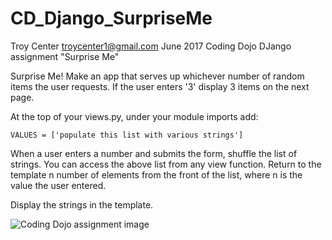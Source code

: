 # CD_Django_SurpriseMe
Troy Center troycenter1@gmail.com June 2017
Coding Dojo DJango assignment "Surprise Me"

Surprise Me!
Make an app that serves up whichever number of random items the user requests. If the user enters '3' display 3 items on the next page.

At the top of your views.py, under your module imports add:

    VALUES = ['populate this list with various strings']

When a user enters a number and submits the form, shuffle the list of strings. You can access the above list from any view function. Return to the template n number of elements from the front of the list, where n is the value the user entered.

Display the strings in the template.

<img src="https://s3.amazonaws.com/General_V88/boomyeah2015/codingdojo/curriculum/content/chapter/surpriseme.png" alt="Coding Dojo assignment image">
